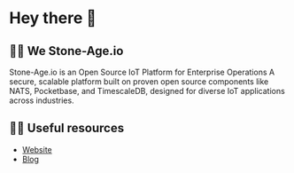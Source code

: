 # Hey there 👋

## 🙋‍♀️ We Stone-Age.io

Stone-Age.io is an Open Source IoT Platform for Enterprise Operations
A secure, scalable platform built on proven open source components like NATS, Pocketbase, and TimescaleDB, designed for diverse IoT applications across industries.

## 👩‍💻 Useful resources

- [Website](https://stone-age.io)
- [Blog](https://blog.stone-age.io)

